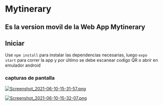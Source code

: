 # Mytinerary

## Es la version movil de la Web App Mytinerary

## Iniciar

Use `npm install` para instalar las dependencias necesarias, luego `expo start` para correr la app y por último se debe escanear codigo QR o abrir en emulador android

### capturas de pantalla

[![Screenshot_2021-06-10-15-31-57.png](https://i.postimg.cc/bYV8zVz8/Screenshot_2021-06-10-15-31-57.png)](https://postimg.cc/YjFTR3Gy)

[![Screenshot_2021-06-10-15-32-07.png](https://i.postimg.cc/d3fK43WD/Screenshot_2021-06-10-15-32-07.png)](https://postimg.cc/T5nSPdvX)